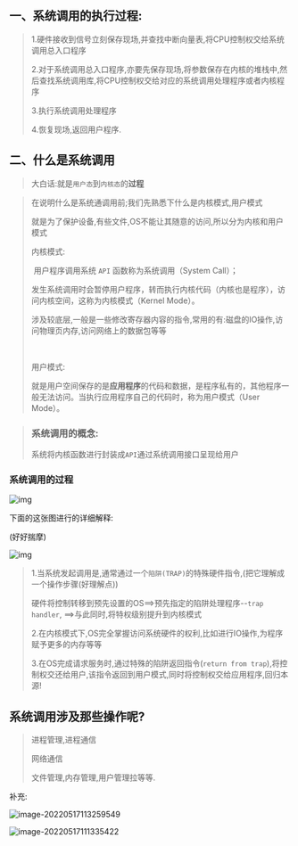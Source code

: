 ## 一、系统调用的执行过程:

> 1.硬件接收到信号立刻保存现场,并查找中断向量表,将CPU控制权交给系统调用总入口程序
>
> 2.对于系统调用总入口程序,亦要先保存现场,将参数保存在内核的堆栈中,然后查找系统调用库,将CPU控制权交给对应的系统调用处理程序或者内核程序
>
> 3.执行系统调用处理程序
>
> 4.恢复现场,返回用户程序.

## 二、什么是系统调用

> 大白话:就是`用户态`到`内核态`的**过程**

> 在说明什么是系统通调用前;我们先熟悉下什么是内核模式,用户模式
>
> 就是为了保护设备,有些文件,OS不能让其随意的访问,所以分为内核和用户模式
>
> 内核模式:
>
> ​	用户程序调用系统 `API` 函数称为系统调用（System Call）；
>
> ​	发生系统调用时会暂停用户程序，转而执行内核代码（内核也是程序），访问内核空间，这称为内核模式（Kernel Mode）。
>
> ​	涉及较底层,一般是一些修改寄存器内容的指令,常用的有:磁盘的IO操作,访问物理页内存,访问网络上的数据包等等
>
> ​	
>
> 用户模式:
>
> ​	就是用户空间保存的是**应用程序**的代码和数据，是程序私有的，其他程序一般无法访问。当执行应用程序自己的代码时，称为用户模式（User Mode）。

> ### 系统调用的概念:
>
> 系统将内核函数进行封装成`API`通过系统调用接口呈现给用户

### 系统调用的过程

![img](021OS%E7%B3%BB%E7%BB%9F%E8%B0%83%E7%94%A8%E7%9A%84%E6%89%A7%E8%A1%8C%E8%BF%87%E7%A8%8B.assets/src=http%253A%252F%252Fwww.pianshen.com%252Fimages%252F739%252F5c5f2d3c28f50261229c91cc2c4fb113.png&refer=http%253A%252F%252Fwww.pianshen.com&app=2002&size=f9999,10000&q=a80&n=0&g=0n&fmt=auto)



下面的这张图进行的详细解释:

(好好揣摩)

![img](021OS%E7%B3%BB%E7%BB%9F%E8%B0%83%E7%94%A8%E7%9A%84%E6%89%A7%E8%A1%8C%E8%BF%87%E7%A8%8B.assets/src=http%253A%252F%252Fwww.pianshen.com%252Fimages%252F456%252F41d5b64c3a71ad1fd80fdce1fccc8258.png&refer=http%253A%252F%252Fwww.pianshen.com&app=2002&size=f9999,10000&q=a80&n=0&g=0n&fmt=auto)

> 1.当系统发起调用是,通常通过一个`陷阱(TRAP)`的特殊硬件指令,(把它理解成一个操作步骤(好理解点))
>
> ​		硬件将控制转移到预先设置的OS==>预先指定的陷阱处理程序--`trap handler`,  ==>与此同时,将特权级别提升到内核模式
>
> 2.在内核模式下,OS完全掌握访问系统硬件的权利,比如进行IO操作,为程序赋予更多的内存等等
>
> 3.在OS完成请求服务时,通过特殊的陷阱返回指令(`return from trap`),将控制权交还给用户,该指令返回到用户模式,同时将控制权交给应用程序,回归本源!

## 系统调用涉及那些操作呢?

> 进程管理,进程通信
>
> 网络通信
>
> 文件管理,内存管理,用户管理拉等等.
>
> 

补充:

![image-20220517113259549](021OS%E7%B3%BB%E7%BB%9F%E8%B0%83%E7%94%A8%E7%9A%84%E6%89%A7%E8%A1%8C%E8%BF%87%E7%A8%8B.assets/image-20220517113259549.png)









































































![image-20220517111335422](021OS%E7%B3%BB%E7%BB%9F%E8%B0%83%E7%94%A8%E7%9A%84%E6%89%A7%E8%A1%8C%E8%BF%87%E7%A8%8B.assets/image-20220517111335422.png)



























